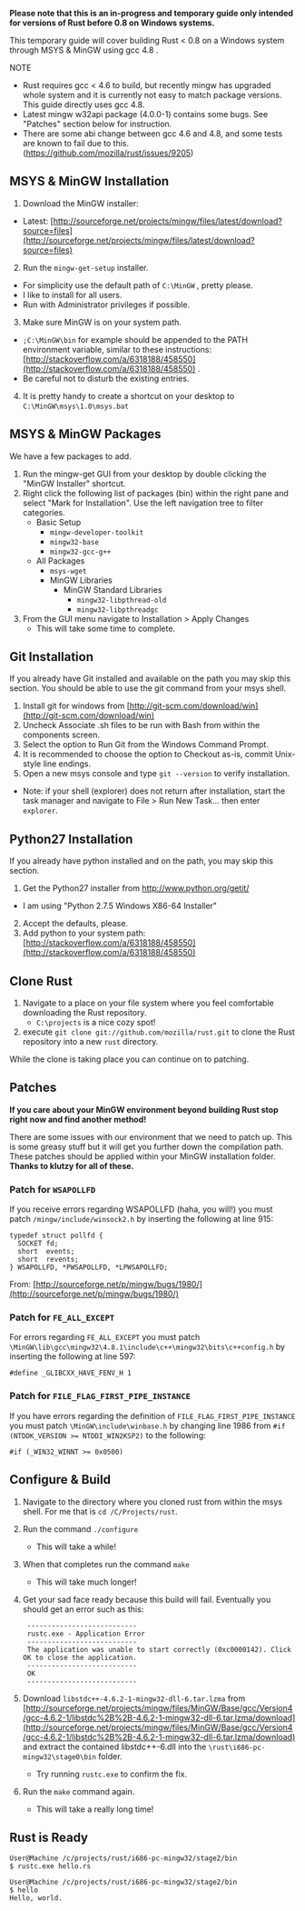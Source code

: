 **Please note that this is an in-progress and temporary guide only intended for versions of Rust before 0.8 on Windows systems.**

This temporary guide will cover building Rust < 0.8 on a Windows system through MSYS & MinGW using gcc 4.8 .

NOTE
- Rust requires gcc < 4.6 to build, but recently mingw has upgraded whole system and it is currently not easy to match package versions. This guide directly uses gcc 4.8.
- Latest mingw w32api package (4.0.0-1) contains some bugs. See "Patches" section below for instruction.
- There are some abi change between gcc 4.6 and 4.8, and some tests are known to fail due to this. (https://github.com/mozilla/rust/issues/9205)

## MSYS & MinGW Installation

1. Download the MinGW installer:
 * Latest: [http://sourceforge.net/projects/mingw/files/latest/download?source=files](http://sourceforge.net/projects/mingw/files/latest/download?source=files)
2. Run the `mingw-get-setup` installer.
 * For simplicity use the default path of `C:\MinGW` , pretty please.
 * I like to install for all users.
 * Run with Administrator privileges if possible.
3. Make sure MinGW is on your system path.
 * `;C:\MinGW\bin` for example should be appended to the PATH environment variable, similar to these instructions: [http://stackoverflow.com/a/6318188/458550](http://stackoverflow.com/a/6318188/458550) .
 * Be careful not to disturb the existing entries.
4. It is pretty handy to create a shortcut on your desktop to `C:\MinGW\msys\1.0\msys.bat`

## MSYS & MinGW Packages

We have a few packages to add.

1. Run the mingw-get GUI from your desktop by double clicking the "MinGW Installer" shortcut.
2. Right click the following list of packages (bin) within the right pane and select "Mark for Installation". Use the left navigation tree to filter categories.
	* Basic Setup
 		* `mingw-developer-toolkit`
 		* `mingw32-base`
 		* `mingw32-gcc-g++`
	* All Packages
		* `msys-wget`
		* MinGW Libraries
			* MinGW Standard Libraries
				* `mingw32-libpthread-old`
				* `mingw32-libpthreadgc`
3. From the GUI menu navigate to Installation > Apply Changes
	* This will take some time to complete.

## Git Installation

If you already have Git installed and available on the path you may skip this section. You should be able to use the git command from your msys shell.

1. Install git for windows from [http://git-scm.com/download/win](http://git-scm.com/download/win)
2. Uncheck Associate .sh files to be run with Bash from within the components screen.
3. Select the option to Run Git from the Windows Command Prompt.
4. It is recommended to choose the option to Checkout as-is, commit Unix-style line endings.
5. Open a new msys console and type `git --version` to verify installation.

* Note: if your shell (explorer) does not return  after installation, start the task manager and navigate to File > Run New Task... then enter `explorer`.

## Python27 Installation

If you already have python installed and on the path, you may skip this section.

1. Get the Python27 installer from http://www.python.org/getit/
 * I am using "Python 2.7.5 Windows X86-64 Installer"
2. Accept the defaults, please.
3. Add python to your system path: [http://stackoverflow.com/a/6318188/458550](http://stackoverflow.com/a/6318188/458550)

## Clone Rust

1. Navigate to a place on your file system where you feel comfortable downloading the Rust repository.
	* `C:\projects` is a nice cozy spot!
2. execute `git clone git://github.com/mozilla/rust.git` to clone the Rust repository into a new `rust` directory.

While the clone is taking place you can continue on to patching.

## Patches

**If you care about your MinGW environment beyond building Rust stop right now and find another method!**

There are some issues with our environment that we need to patch up. This is some greasy stuff but it will get you further down the compilation path. These patches should be applied within your MinGW installation folder. **Thanks to klutzy for all of these.**

### Patch for `WSAPOLLFD`

If you receive errors regarding WSAPOLLFD (haha, you will!) you must patch `/mingw/include/winsock2.h` by inserting the following at line 915:

    typedef struct pollfd {
      SOCKET fd;
      short  events;
      short  revents;
    } WSAPOLLFD, *PWSAPOLLFD, *LPWSAPOLLFD;

From: [http://sourceforge.net/p/mingw/bugs/1980/](http://sourceforge.net/p/mingw/bugs/1980/)

### Patch for `FE_ALL_EXCEPT`

For errors regarding `FE_ALL_EXCEPT` you must patch `\MinGW\lib\gcc\mingw32\4.8.1\include\c++\mingw32\bits\c++config.h` by inserting the following at line 597:

    #define _GLIBCXX_HAVE_FENV_H 1

### Patch for `FILE_FLAG_FIRST_PIPE_INSTANCE`

If you have errors regarding the definition of `FILE_FLAG_FIRST_PIPE_INSTANCE` you must patch `\MinGW\include\winbase.h` by changing line 1986 from `#if (NTDDK_VERSION >= NTDDI_WIN2KSP2)` to the following:

	#if (_WIN32_WINNT >= 0x0500)

## Configure & Build

1. Navigate to the directory where you cloned rust from within the msys shell. For me that is `cd /C/Projects/rust`.
2. Run the command `./configure`
	* This will take a while!
3. When that completes run the command `make`
	* This will take much longer!
4. Get your sad face ready because this build will fail. Eventually you should get an error such as this:

		---------------------------
		rustc.exe - Application Error
		---------------------------
		The application was unable to start correctly (0xc0000142). Click OK to close the application.
		---------------------------
		OK  
		---------------------------

5. Download `libstdc++-4.6.2-1-mingw32-dll-6.tar.lzma` from [http://sourceforge.net/projects/mingw/files/MinGW/Base/gcc/Version4/gcc-4.6.2-1/libstdc%2B%2B-4.6.2-1-mingw32-dll-6.tar.lzma/download](http://sourceforge.net/projects/mingw/files/MinGW/Base/gcc/Version4/gcc-4.6.2-1/libstdc%2B%2B-4.6.2-1-mingw32-dll-6.tar.lzma/download) and extract the contained libstdc++-6.dll into the `\rust\i686-pc-mingw32\stage0\bin` folder.
	* Try running `rustc.exe` to confirm the fix.
7. Run the `make` command again.
	* This will take a really long time!

## Rust is Ready

    User@Machine /c/projects/rust/i686-pc-mingw32/stage2/bin
    $ rustc.exe hello.rs
    
    User@Machine /c/projects/rust/i686-pc-mingw32/stage2/bin
    $ hello
    Hello, world.
